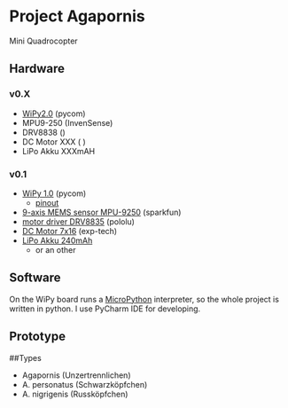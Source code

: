 # Project Agapornis
Mini Quadrocopter

## Hardware
### v0.X
* [WiPy2.0](https://www.pycom.io/solutions/py-boards/wipy/) (pycom)
* MPU9-250 (InvenSense)
* DRV8838 ()
* DC Motor XXX ( )
* LiPo Akku XXXmAH

### v0.1 
* [WiPy 1.0](https://www.pycom.io/solutions/py-boards/wipy/) (pycom)
    * [pinout](http://docs.micropython.org/en/v1.8.3/wipy/wipy/quickref.html)
* [9-axis MEMS sensor MPU-9250](https://www.sparkfun.com/products/13762) (sparkfun)
* [motor driver DRV8835](https://www.pololu.com/product/2135) (pololu)
* [DC Motor 7x16](http://www.exp-tech.de/crazyflie-2-spare-7x16-mm-coreless-dc-motor-with-connector?___SID=U) (exp-tech)
* [LiPo Akku 240mAh](http://www.exp-tech.de/crazyflie-2-0-spare-battery-including-charger) 
   * or an other
    
## Software
On the WiPy board runs a [MicroPython](http://docs.micropython.org/en/v1.8.3/wipy/index.html) interpreter, so the whole project is written in python. I use PyCharm IDE for developing.


## Prototype

##Types

 * Agapornis (Unzertrennlichen)
  * A. personatus (Schwarzköpfchen)
  * A. nigrigenis (Russköpfchen)
